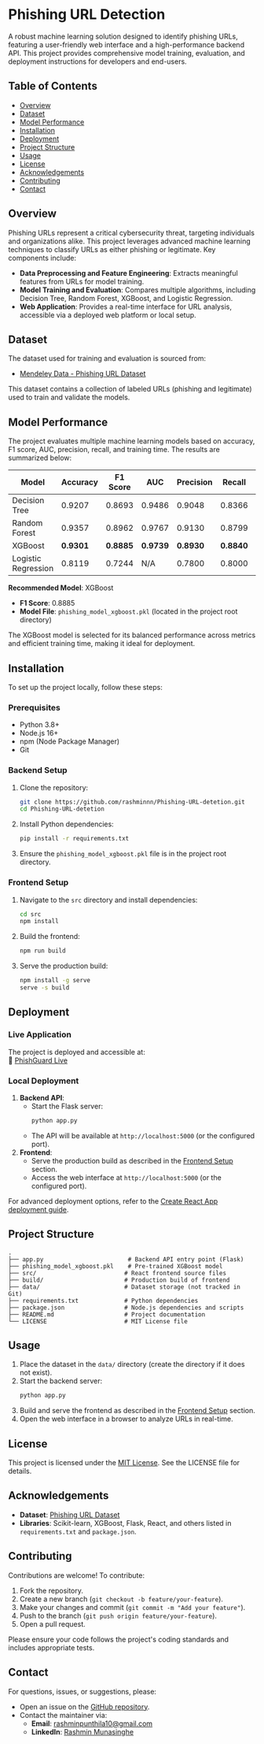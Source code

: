 # Phishing URL Detection

A robust machine learning solution designed to identify phishing URLs, featuring a user-friendly web interface and a high-performance backend API. This project provides comprehensive model training, evaluation, and deployment instructions for developers and end-users.

## Table of Contents
- [Overview](#overview)
- [Dataset](#dataset)
- [Model Performance](#model-performance)
- [Installation](#installation)
- [Deployment](#deployment)
- [Project Structure](#project-structure)
- [Usage](#usage)
- [License](#license)
- [Acknowledgements](#acknowledgements)
- [Contributing](#contributing)
- [Contact](#contact)

## Overview
Phishing URLs represent a critical cybersecurity threat, targeting individuals and organizations alike. This project leverages advanced machine learning techniques to classify URLs as either phishing or legitimate. Key components include:
- **Data Preprocessing and Feature Engineering**: Extracts meaningful features from URLs for model training.
- **Model Training and Evaluation**: Compares multiple algorithms, including Decision Tree, Random Forest, XGBoost, and Logistic Regression.
- **Web Application**: Provides a real-time interface for URL analysis, accessible via a deployed web platform or local setup.

## Dataset
The dataset used for training and evaluation is sourced from:
- [Mendeley Data - Phishing URL Dataset](https://data.mendeley.com/datasets/vfszbj9b36/1)

This dataset contains a collection of labeled URLs (phishing and legitimate) used to train and validate the models.

## Model Performance
The project evaluates multiple machine learning models based on accuracy, F1 score, AUC, precision, recall, and training time. The results are summarized below:

| Model               | Accuracy | F1 Score | AUC    | Precision | Recall | Training Time (s) |
|---------------------|----------|----------|--------|-----------|--------|-------------------|
| Decision Tree       | 0.9207   | 0.8693   | 0.9486 | 0.9048    | 0.8366 | 1.0963            |
| Random Forest       | 0.9357   | 0.8962   | 0.9767 | 0.9130    | 0.8799 | 312.8794          |
| XGBoost             | **0.9301**   | **0.8885**   | **0.9739** | **0.8930**    | **0.8840** | **4.1395**            |
| Logistic Regression | 0.8119   | 0.7244   | N/A    | 0.7800    | 0.8000 | N/A               |

**Recommended Model**: XGBoost  
- **F1 Score**: 0.8885  
- **Model File**: `phishing_model_xgboost.pkl` (located in the project root directory)

The XGBoost model is selected for its balanced performance across metrics and efficient training time, making it ideal for deployment.

## Installation
To set up the project locally, follow these steps:

### Prerequisites
- Python 3.8+
- Node.js 16+
- npm (Node Package Manager)
- Git

### Backend Setup
1. Clone the repository:
   ```bash
   git clone https://github.com/rashminnn/Phishing-URL-detetion.git
   cd Phishing-URL-detetion
   ```
2. Install Python dependencies:
   ```bash
   pip install -r requirements.txt
   ```
3. Ensure the `phishing_model_xgboost.pkl` file is in the project root directory.

### Frontend Setup
1. Navigate to the `src` directory and install dependencies:
   ```bash
   cd src
   npm install
   ```
2. Build the frontend:
   ```bash
   npm run build
   ```
3. Serve the production build:
   ```bash
   npm install -g serve
   serve -s build
   ```

## Deployment
### Live Application
The project is deployed and accessible at:  
🔗 [PhishGuard Live](https://phishguard.up.railway.app/)

### Local Deployment
1. **Backend API**:
   - Start the Flask server:
     ```bash
     python app.py
     ```
   - The API will be available at `http://localhost:5000` (or the configured port).
2. **Frontend**:
   - Serve the production build as described in the [Frontend Setup](#frontend-setup) section.
   - Access the web interface at `http://localhost:5000` (or the configured port).

For advanced deployment options, refer to the [Create React App deployment guide](https://cra.link/deployment).

## Project Structure
```plaintext
.
├── app.py                        # Backend API entry point (Flask)
├── phishing_model_xgboost.pkl    # Pre-trained XGBoost model
├── src/                         # React frontend source files
├── build/                       # Production build of frontend
├── data/                        # Dataset storage (not tracked in Git)
├── requirements.txt             # Python dependencies
├── package.json                 # Node.js dependencies and scripts
├── README.md                    # Project documentation
└── LICENSE                      # MIT License file
```

## Usage
1. Place the dataset in the `data/` directory (create the directory if it does not exist).
2. Start the backend server:
   ```bash
   python app.py
   ```
3. Build and serve the frontend as described in the [Frontend Setup](#frontend-setup) section.
4. Open the web interface in a browser to analyze URLs in real-time.

## License
This project is licensed under the [MIT License](LICENSE). See the LICENSE file for details.

## Acknowledgements
- **Dataset**: [Phishing URL Dataset](https://data.mendeley.com/datasets/vfszbj9b36/1)
- **Libraries**: Scikit-learn, XGBoost, Flask, React, and others listed in `requirements.txt` and `package.json`.

## Contributing
Contributions are welcome! To contribute:
1. Fork the repository.
2. Create a new branch (`git checkout -b feature/your-feature`).
3. Make your changes and commit (`git commit -m "Add your feature"`).
4. Push to the branch (`git push origin feature/your-feature`).
5. Open a pull request.

Please ensure your code follows the project's coding standards and includes appropriate tests.

## Contact
For questions, issues, or suggestions, please:
- Open an issue on the [GitHub repository](https://github.com/rashminnn/Phishing-URL-detetion).
- Contact the maintainer via:
  - **Email**: [rashminpunthila10@gmail.com](mailto:rashminpunthila10@gmail.com)
  - **LinkedIn**: [Rashmin Munasinghe](https://www.linkedin.com/in/rashmin-munasinghe-313b58299/)
